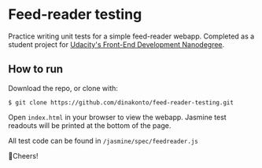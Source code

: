 # Feed-reader testing

Practice writing unit tests for a simple feed-reader webapp. Completed as a student project for [Udacity's Front-End Development Nanodegree](https://www.udacity.com/course/front-end-web-developer-nanodegree--nd0011).

## How to run
Download the repo, or clone with:

`$ git clone https://github.com/dinakonto/feed-reader-testing.git`

Open `index.html` in your browser to view the webapp.
Jasmine test readouts will be printed at the bottom of the page.

All test code can be found in `/jasmine/spec/feedreader.js`

🍻Cheers!
